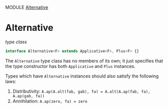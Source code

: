 MODULE [Alternative](https://github.com/gcanti/fp-ts/blob/master/src/Alternative.ts)

# Alternative

_type class_

```ts
interface Alternative<F> extends Applicative<F>, Plus<F> {}
```

The `Alternative` type class has no members of its own; it just specifies that the type constructor has both
`Applicative` and `Plus` instances.

Types which have `Alternative` instances should also satisfy the following laws:

1.  Distributivity: `A.ap(A.alt(fab, gab), fa) = A.alt(A.ap(fab, fa), A.ap(gab, fa))`
2.  Annihilation: `A.ap(zero, fa) = zero`
